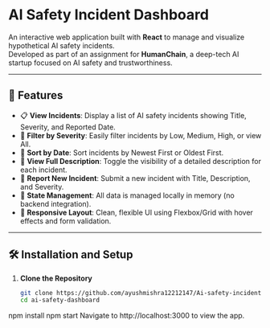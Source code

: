 # AI Safety Incident Dashboard

An interactive web application built with **React** to manage and visualize hypothetical AI safety incidents.  
Developed as part of an assignment for **HumanChain**, a deep-tech AI startup focused on AI safety and trustworthiness.

---

## 🚀 Features

- 📋 **View Incidents**: Display a list of AI safety incidents showing Title, Severity, and Reported Date.
- 🔎 **Filter by Severity**: Easily filter incidents by Low, Medium, High, or view All.
- 📅 **Sort by Date**: Sort incidents by Newest First or Oldest First.
- 📜 **View Full Description**: Toggle the visibility of a detailed description for each incident.
- 📝 **Report New Incident**: Submit a new incident with Title, Description, and Severity.
- 💾 **State Management**: All data is managed locally in memory (no backend integration).
- 🎨 **Responsive Layout**: Clean, flexible UI using Flexbox/Grid with hover effects and form validation.

---

## 🛠️ Installation and Setup

1. **Clone the Repository**
   ```bash
   git clone https://github.com/ayushmishra12212147/Ai-safety-incidents.git
   cd ai-safety-dashboard


npm install
npm start
Navigate to http://localhost:3000 to view the app.


